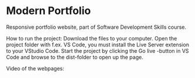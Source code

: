 # Modern Portfolio 
Responsive portfolio website, part of Software Development Skills course.

How to run the project:
Download the files to your computer.
Open the project folder with f.ex. VS Code, you must install the Live Server extension to your VStudio Code.
Start the project by clicking the Go live -button in VS Code and browse to the dist-folder to open up the page.

Video of the webpages: 
